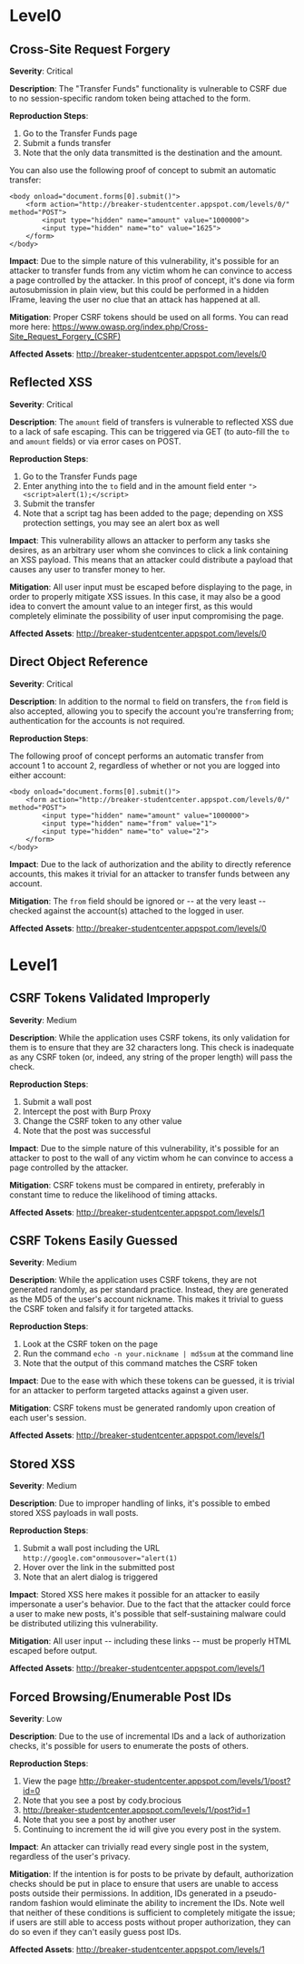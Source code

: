 
Level0
======

Cross-Site Request Forgery
--------------------------

**Severity**: Critical

**Description**: The "Transfer Funds" functionality is vulnerable to CSRF due to no session-specific random token being attached to the form.

**Reproduction Steps**:

1. Go to the Transfer Funds page
2. Submit a funds transfer
3. Note that the only data transmitted is the destination and the amount.

You can also use the following proof of concept to submit an automatic transfer:

	<body onload="document.forms[0].submit()">
		<form action="http://breaker-studentcenter.appspot.com/levels/0/" method="POST">
			<input type="hidden" name="amount" value="1000000">
			<input type="hidden" name="to" value="1625">
		</form>
	</body>

**Impact**: Due to the simple nature of this vulnerability, it's possible for an attacker to transfer funds from any victim whom he can convince to access a page controlled by the attacker.  In this proof of concept, it's done via form autosubmission in plain view, but this could be performed in a hidden IFrame, leaving the user no clue that an attack has happened at all.

**Mitigation**: Proper CSRF tokens should be used on all forms.  You can read more here: https://www.owasp.org/index.php/Cross-Site_Request_Forgery_(CSRF)

**Affected Assets**: http://breaker-studentcenter.appspot.com/levels/0

Reflected XSS
-------------

**Severity**: Critical

**Description**: The `amount` field of transfers is vulnerable to reflected XSS due to a lack of safe escaping.
This can be triggered via GET (to auto-fill the `to` and `amount` fields) or via error cases on POST.

**Reproduction Steps**:

1. Go to the Transfer Funds page
2. Enter anything into the `to` field and in the amount field enter `"><script>alert(1);</script>`
3. Submit the transfer
4. Note that a script tag has been added to the page; depending on XSS protection settings, you may see an alert box as well

**Impact**: This vulnerability allows an attacker to perform any tasks she desires, as an arbitrary user whom she convinces to click a link containing an XSS payload.
This means that an attacker could distribute a payload that causes any user to transfer money to her.

**Mitigation**: All user input must be escaped before displaying to the page, in order to properly mitigate XSS issues.
In this case, it may also be a good idea to convert the amount value to an integer first, as this would completely eliminate the possibility of user input compromising the page.

**Affected Assets**: http://breaker-studentcenter.appspot.com/levels/0

Direct Object Reference
-----------------------

**Severity**: Critical

**Description**: In addition to the normal `to` field on transfers, the `from` field is also accepted, allowing you to specify the account you're transferring from; authentication for the accounts is not required.

**Reproduction Steps**:

The following proof of concept performs an automatic transfer from account 1 to account 2, regardless of whether or not you are logged into either account:

	<body onload="document.forms[0].submit()">
		<form action="http://breaker-studentcenter.appspot.com/levels/0/" method="POST">
			<input type="hidden" name="amount" value="1000000">
			<input type="hidden" name="from" value="1">
			<input type="hidden" name="to" value="2">
		</form>
	</body>

**Impact**: Due to the lack of authorization and the ability to directly reference accounts, this makes it trivial for an attacker to transfer funds between any account.

**Mitigation**: The `from` field should be ignored or -- at the very least -- checked against the account(s) attached to the logged in user.

**Affected Assets**: http://breaker-studentcenter.appspot.com/levels/0

Level1
=======

CSRF Tokens Validated Improperly
--------------------------------

**Severity**: Medium

**Description**: While the application uses CSRF tokens, its only validation for them is to ensure that they are 32 characters long.  This check is inadequate as any CSRF token (or, indeed, any string of the proper length) will pass the check.

**Reproduction Steps**:

1. Submit a wall post
2. Intercept the post with Burp Proxy
3. Change the CSRF token to any other value
4. Note that the post was successful

**Impact**: Due to the simple nature of this vulnerability, it's possible for an attacker to post to the wall of any victim whom he can convince to access a page controlled by the attacker.

**Mitigation**: CSRF tokens must be compared in entirety, preferably in constant time to reduce the likelihood of timing attacks.

**Affected Assets**: http://breaker-studentcenter.appspot.com/levels/1

CSRF Tokens Easily Guessed
--------------------------

**Severity**: Medium

**Description**: While the application uses CSRF tokens, they are not generated randomly, as per standard practice.  Instead, they are generated as the MD5 of the user's account nickname.  This makes it trivial to guess the CSRF token and falsify it for targeted attacks.

**Reproduction Steps**:

1. Look at the CSRF token on the page
2. Run the command `echo -n your.nickname | md5sum` at the command line
3. Note that the output of this command matches the CSRF token

**Impact**: Due to the ease with which these tokens can be guessed, it is trivial for an attacker to perform targeted attacks against a given user.

**Mitigation**: CSRF tokens must be generated randomly upon creation of each user's session.

**Affected Assets**: http://breaker-studentcenter.appspot.com/levels/1

Stored XSS
----------

**Severity**: Medium

**Description**: Due to improper handling of links, it's possible to embed stored XSS payloads in wall posts.

**Reproduction Steps**:

1. Submit a wall post including the URL `http://google.com"onmousover="alert(1)`
2. Hover over the link in the submitted post
3. Note that an alert dialog is triggered

**Impact**: Stored XSS here makes it possible for an attacker to easily impersonate a user's behavior.  Due to the fact that the attacker could force a user to make new posts, it's possible that self-sustaining malware could be distributed utilizing this vulnerability.

**Mitigation**: All user input -- including these links -- must be properly HTML escaped before output.

**Affected Assets**: http://breaker-studentcenter.appspot.com/levels/1

Forced Browsing/Enumerable Post IDs
-----------------------------------

**Severity**: Low

**Description**: Due to the use of incremental IDs and a lack of authorization checks, it's possible for users to enumerate the posts of others.

**Reproduction Steps**:

1. View the page http://breaker-studentcenter.appspot.com/levels/1/post?id=0
2. Note that you see a post by cody.brocious
3. http://breaker-studentcenter.appspot.com/levels/1/post?id=1
4. Note that you see a post by another user
5. Continuing to increment the id will give you every post in the system.

**Impact**: An attacker can trivially read every single post in the system, regardless of the user's privacy.

**Mitigation**: If the intention is for posts to be private by default, authorization checks should be put in place to ensure that users are unable to access posts outside their permissions.
In addition, IDs generated in a pseudo-random fashion would eliminate the ability to increment the IDs.
Note well that neither of these conditions is sufficient to completely mitigate the issue; if users are still able to access posts without proper authorization, they can do so even if they can't easily guess post IDs.

**Affected Assets**: http://breaker-studentcenter.appspot.com/levels/1

